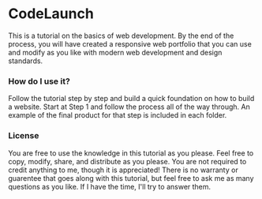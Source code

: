 # CodeLaunch

This is a tutorial on the basics of web development. By the end of the process, you will have created a responsive web portfolio that you can use and modify as you like with modern web development and design standards.

### How do I use it?

Follow the tutorial step by step and build a quick foundation on how to build a website. Start at Step 1 and follow the process all of the way through. An example of the final product for that step is included in each folder.

### License

You are free to use the knowledge in this tutorial as you please. Feel free to copy, modify, share, and distribute as you please. You are not required to credit anything to me, though it is appreciated! There is no warranty or guarentee that goes along with this tutorial, but feel free to ask me as many questions as you like. If I have the time, I'll try to answer them. 
